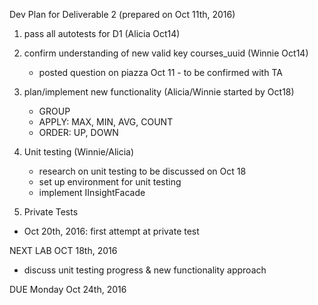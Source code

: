 Dev Plan for Deliverable 2 (prepared on Oct 11th, 2016)

1)  pass all autotests for D1 (Alicia Oct14)

2)  confirm understanding of new valid key courses_uuid (Winnie Oct14)
      -  posted question on piazza Oct 11 - to be confirmed with TA

3)  plan/implement new functionality (Alicia/Winnie started by Oct18)
    - GROUP
    - APPLY:  MAX, MIN, AVG, COUNT
    - ORDER:  UP, DOWN

4)  Unit testing  (Winnie/Alicia)
    - research on unit testing to be discussed on Oct 18
    - set up environment for unit testing
    - implement IInsightFacade 

5)  Private Tests 
   - Oct 20th, 2016: first attempt at private test

NEXT LAB OCT 18th, 2016
   - discuss unit testing progress & new functionality approach
   
DUE Monday Oct 24th, 2016
